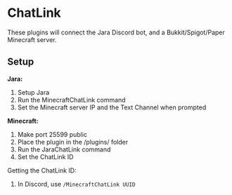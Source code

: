 # ChatLink
These plugins will connect the Jara Discord bot, and a Bukkit/Spigot/Paper Minecraft server.

## Setup

**Jara:**
1. Setup Jara
2. Run the MinecraftChatLink command
3. Set the Minecraft server IP and the Text Channel when prompted

**Minecraft:**
1. Make port 25599 public
2. Place the plugin in the /plugins/ folder
3. Run the JaraChatLink command
4. Set the ChatLink ID

Getting the ChatLink ID:
1. In Discord, use `/MinecraftChatLink UUID`